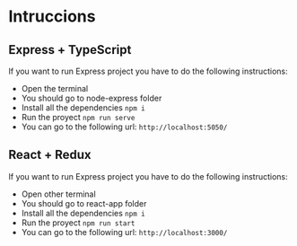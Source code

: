 # Intruccions
## Express + TypeScript
If you want to run Express project you have to do the following instructions:

- Open the terminal
- You should go to node-express folder
- Install all the dependencies `npm i`
- Run the proyect `npm run serve`
- You can go to the following url: `http://localhost:5050/`

## React + Redux
If you want to run Express project you have to do the following instructions:

- Open other terminal
- You should go to react-app folder
- Install all the dependencies `npm i`
- Run the proyect `npm run start`
- You can go to the following url: `http://localhost:3000/`
